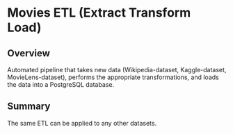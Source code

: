 # Movies ETL (Extract Transform Load)
## Overview
Automated pipeline that takes new data (Wikipedia-dataset, Kaggle-dataset, MovieLens-dataset), performs the appropriate transformations, and loads the data into a PostgreSQL database.

## Summary
The same ETL can be applied to any other datasets.

